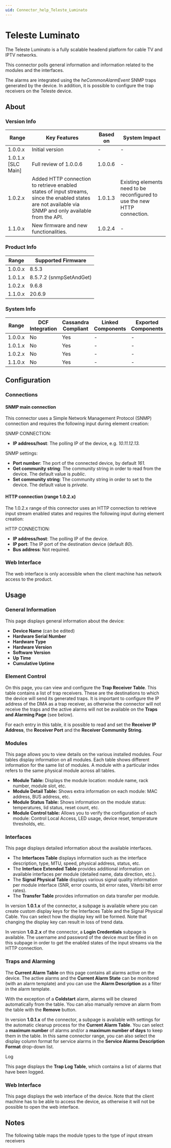 ```yaml
---
uid: Connector_help_Teleste_Luminato
---
```


# Teleste Luminato

The Teleste Luminato is a fully scalable headend platform for cable TV and IPTV networks.

This connector polls general information and information related to the modules and the interfaces.

The alarms are integrated using the *heCommonAlarmEvent* SNMP traps generated by the device. In addition, it is possible to configure the trap receivers on the Teleste device.

## About

### Version Info

| **Range**            | **Key Features**                                                                                                                                        | **Based on** | **System Impact**                                                         |
|----------------------|---------------------------------------------------------------------------------------------------------------------------------------------------------|--------------|---------------------------------------------------------------------------|
| 1.0.0.x              | Initial version                                                                                                                                         | \-           | \-                                                                        |
| 1.0.1.x \[SLC Main\] | Full review of 1.0.0.6                                                                                                                                  | 1.0.0.6      | \-                                                                        |
| 1.0.2.x              | Added HTTP connection to retrieve enabled states of input streams, since the enabled states are not available via SNMP and only available from the API. | 1.0.1.3      | Existing elements need to be reconfigured to use the new HTTP connection. |
| 1.1.0.x              | New firmware and new functionalities.                                                                                                                   | 1.0.2.4      | \-                                                                        |

### Product Info

| **Range** | **Supported Firmware**  |
|-----------|-------------------------|
| 1.0.0.x   | 8.5.3                   |
| 1.0.1.x   | 8.5.7.2 (snmpSetAndGet) |
| 1.0.2.x   | 9.6.8                   |
| 1.1.0.x   | 20.6.9                  |

### System Info

| Range     | DCF Integration     | Cassandra Compliant     | Linked Components     | Exported Components     |
|-----------|---------------------|-------------------------|-----------------------|-------------------------|
| 1.0.0.x   | No                  | Yes                     | \-                    | \-                      |
| 1.0.1.x   | No                  | Yes                     | \-                    | \-                      |
| 1.0.2.x   | No                  | Yes                     | \-                    | \-                      |
| 1.1.0.x   | No                  | Yes                     | \-                    | \-                      |

## Configuration

### Connections

#### SNMP main connection

This connector uses a Simple Network Management Protocol (SNMP) connection and requires the following input during element creation:

SNMP CONNECTION:

- **IP address/host**: The polling IP of the device, e.g. *10.11.12.13.*

SNMP settings:

- **Port number**: The port of the connected device, by default *161.*
- **Get community string**: The community string in order to read from the device. The default value is *public*.
- **Set community string**: The community string in order to set to the device. The default value is *private*.

#### HTTP connection (range 1.0.2.x)

The 1.0.2.x range of this connector uses an HTTP connection to retrieve input stream enabled states and requires the following input during element creation:

HTTP CONNECTION:

- **IP address/host**: The polling IP of the device.
- **IP port**: The IP port of the destination device (default *80*).
- **Bus address**: Not required.

### Web Interface

The web interface is only accessible when the client machine has network access to the product.

## Usage

### General Information

This page displays general information about the device:

- **Device Name** (can be edited)
- **Hardware Serial Number**
- **Hardware Type**
- **Hardware Version**
- **Software Version**
- **Up Time**
- **Cumulative Uptime**

### Element Control

On this page, you can view and configure the **Trap Receiver Table**. This table contains a list of trap receivers. These are the destinations to which the device will send its generated traps. It is important to configure the IP address of the DMA as a trap receiver, as otherwise the connector will not receive the traps and the active alarms will not be available on the **Traps and Alarming Page** (see below).

For each entry in this table, it is possible to read and set the **Receiver IP Address**, the **Receiver Port** and the **Receiver Community String**.

### Modules

This page allows you to view details on the various installed modules. Four tables display information on all modules. Each table shows different information for the same list of modules. A module with a particular index refers to the same physical module across all tables.

- **Module Table:** Displays the module location: module name, rack number, module slot, etc.
- **Module Detail Table:** Shows extra information on each module: MAC address, BUS address, etc.
- **Module Status Table:** Shows information on the module status: temperatures, lid status, reset count, etc.
- **Module Control table:** Allows you to verify the configuration of each module: Control Local Access, LED usage, device reset, temperature thresholds, etc.

### Interfaces

This page displays detailed information about the available interfaces.

- The **Interfaces Table** displays information such as the interface description, type, MTU, speed, physical address, status, etc.
- The **Interface Extended Table** provides additional information on available interfaces per module (detailed name, data direction, etc.).
- The **Signal Physical Table** displays various signal quality information per module interface (SNR, error counts, bit error rates, Viterbi bit error rates).
- The **Transfer Table** provides information on data transfer per module.

In version **1.0.1.x** of the connector, a subpage is available where you can create custom display keys for the Interfaces Table and the Signal Physical Cable. You can select how the display key will be formed. Note that changing the display key can result in loss of trend data.

In version **1.0.2.x** of the connector, a **Login Credentials** subpage is available. The username and password of the device must be filled in on this subpage in order to get the enabled states of the input streams via the HTTP connection.

### Traps and Alarming

The **Current Alarm Table** on this page contains all alarms active on the device. The active alarms and the **Current Alarm State** can be monitored (with an alarm template) and you can use the **Alarm Description** as a filter in the alarm template.

With the exception of a **Coldstart** alarm, alarms will be cleared automatically from the table. You can also manually remove an alarm from the table with the **Remove** button.

In version **1.0.1.x** of the connector, a subpage is available with settings for the automatic cleanup process for the **Current Alarm Table**. You can select a **maximum number** of alarms and/or a **maximum number of days** to keep them in the table. In this same connector range, you can also select the display column format for service alarms in the **Service Alarms Description Format** drop-down list.

Log

This page displays the **Trap Log Table**, which contains a list of alarms that have been logged.

### Web Interface

This page displays the web interface of the device. Note that the client machine has to be able to access the device, as otherwise it will not be possible to open the web interface.

## Notes

The following table maps the module types to the type of input stream receivers

